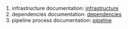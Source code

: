 1. infrastructure documentation: [infrastructure](https://github.com/Farid-Mnf/udagram-app-circleci/tree/main/documentation/Infrastructure)
2. dependencies documentation: [dependencies](https://github.com/Farid-Mnf/udagram-app-circleci/tree/main/documentation/dependencies)
3. pipeline process documentation: [pipeline](https://github.com/Farid-Mnf/udagram-app-circleci/tree/main/documentation/Infrastructure)